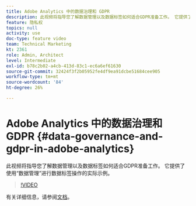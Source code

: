 ```yaml
---
title: Adobe Analytics 中的数据治理和 GDPR
description: 此视频将指导您了解数据管理以及数据标签如何适合GDPR准备工作。 它提供了使用“数据管理”进行数据标签操作的实际示例。
feature: 隐私权
topics: null
activity: use
doc-type: feature video
team: Technical Marketing
kt: 2361
role: Admin, Architect
level: Intermediate
exl-id: b78c2b02-a4cb-413d-83c1-ec6a6ef61630
source-git-commit: 32424f3f2b05952fe4df9ea91dcbe51684cee905
workflow-type: tm+mt
source-wordcount: '84'
ht-degree: 26%

---
```


# Adobe Analytics 中的数据治理和 GDPR {#data-governance-and-gdpr-in-adobe-analytics}

此视频将指导您了解数据管理以及数据标签如何适合GDPR准备工作。 它提供了使用“数据管理”进行数据标签操作的实际示例。

>[!VIDEO](https://video.tv.adobe.com/v/25455/?quality=12)

有关详细信息，请参阅[文档](https://marketing.adobe.com/resources/help/en_US/analytics/gdpr/)。
